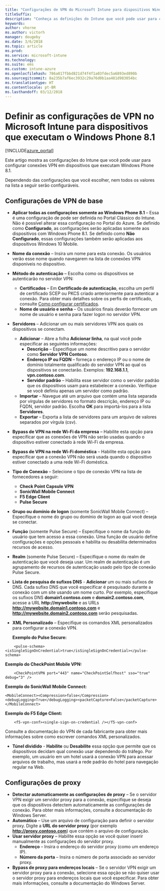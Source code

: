 ```yaml
---
title: "Configurações de VPN do Microsoft Intune para dispositivos Windows Phone 8.1"
titleSuffix: 
description: "Conheça as definições do Intune que você pode usar para configurar as conexões VPN em dispositivos que executam o Windows Phone 8.1."
keywords: 
author: vhorne
ms.author: victorh
manager: dougeby
ms.date: 3/6/2018
ms.topic: article
ms.prod: 
ms.service: microsoft-intune
ms.technology: 
ms.suite: ems
ms.custom: intune-azure
ms.openlocfilehash: 786a817fbbd821d74f4f1a03fdec5a6893ed890b
ms.sourcegitcommit: 8a235b7af6ec3932c29a76d0b1aa481d983054bc
ms.translationtype: HT
ms.contentlocale: pt-BR
ms.lasthandoff: 03/12/2018
---
```

# <a name="configure-vpn-settings-in-microsoft-intune-for-devices-running-windows-phone-81"></a>Definir as configurações de VPN no Microsoft Intune para dispositivos que executam o Windows Phone 8.1

[!INCLUDE[azure_portal](./includes/azure_portal.md)]

Este artigo mostra as configurações do Intune que você pode usar para configurar conexões VPN em dispositivos que executam Windows Phone 8.1.


Dependendo das configurações que você escolher, nem todos os valores na lista a seguir serão configuráveis.

## <a name="base-vpn-settings"></a>Configurações de VPN de base

- **Aplicar todas as configurações somente ao Windows Phone 8.1** – Essa é uma configuração de pode ser definida no Portal Clássico do Intune. Não é possível alterar essa configuração no Portal do Azure. Se definido como **Configurado**, as configurações serão aplicadas somente aos dispositivos com Windows Phone 8.1. Se definido como **Não Configurado**, essas configurações também serão aplicadas aos dispositivos Windows 10 Mobile.
- **Nome da conexão** – Insira um nome para esta conexão. Os usuários verão esse nome quando navegarem na lista de conexões VPN disponíveis no dispositivo.
- **Método de autenticação** – Escolha como os dispositivos se autenticarão no servidor VPN:
    - **Certificados** – Em **Certificado de autenticação**, escolha um perfil de certificado SCEP ou PKCS criado anteriormente para autenticar a conexão. Para obter mais detalhes sobre os perfis de certificado, consulte [Como configurar certificados](certificates-configure.md).
    - **Nome de usuário e senha** – Os usuários finais deverão fornecer um nome de usuário e senha para fazer logon no servidor VPN.
- **Servidores** – Adicionar um ou mais servidores VPN aos quais os dispositivos se conectam.
    - **Adicionar** – Abre a folha **Adicionar linha**, na qual você pode especificar as seguintes informações:
        - **Descrição** – Especifique um nome descritivo para o servidor como **Servidor VPN Contoso**.
        - **Endereço IP ou FQDN** – forneça o endereço IP ou o nome de domínio totalmente qualificado do servidor VPN ao qual os dispositivos se conectarão. Exemplos: **192.168.1.1**, **vpn.contoso.com**.
        - **Servidor padrão** – Habilita esse servidor como o servidor padrão que os dispositivos usam para estabelecer a conexão. Verifique se você definiu apenas um servidor como padrão.
    - **Importar** – Navegue até um arquivo que contém uma lista separada por vírgulas de servidores no formato descrição, endereço IP ou FQDN, servidor padrão. Escolha **OK** para importá-los para a lista **Servidores**.
    - **Exportar** – Exporta a lista de servidores para um arquivo de valores separados por vírgula (csv).

- **Bypass de VPN na rede Wi-Fi da empresa** – Habilite esta opção para especificar que as conexões de VPN não serão usadas quando o dispositivo estiver conectado à rede Wi-Fi da empresa.
- **Bypass de VPN na rede Wi-Fi doméstica** – Habilite esta opção para especificar que a conexão VPN não será usada quando o dispositivo estiver conectado a uma rede Wi-Fi doméstica.

- **Tipo de Conexão** – Selecione o tipo de conexão VPN na lista de fornecedores a seguir:
    - **Check Point Capsule VPN**
    - **SonicWall Mobile Connect**
    - **F5 Edge Client**
    - **Pulse Secure**

- **Grupo ou domínio de logon** (somente SonicWall Mobile Connect) – Especifique o nome do grupo ou domínio de logon ao qual você deseja se conectar.
- **Função** (somente Pulse Secure) – Especifique o nome da função do usuário que tem acesso a essa conexão. Uma função de usuário define configurações e opções pessoais e habilita ou desabilita determinados recursos de acesso.
- **Realm** (somente Pulse Secure) – Especifique o nome do realm de autenticação que você deseja usar. Um realm de autenticação é um agrupamento de recursos de autenticação usado pelo tipo de conexão Pulse Secure.

- **Lista de pesquisa de sufixos DNS** - **Adicionar** um ou mais sufixos de DNS. Cada sufixo DNS que você especificar é pesquisado durante a conexão com um site usando um nome curto. Por exemplo, especifique os sufixos DNS **domain1.contoso.com** e **domain2.contoso.com**, acesse a URL **http://mywebsite** e as URLs **http://mywebsite.domain1.contoso.com** e **http://mywebsite.domain2.contoso.com** serão pesquisadas.

- **XML Personalizado** – Especifique os comandos XML personalizados para configurar a conexão VPN.

    **Exemplo do Pulse Secure:**

```
    <pulse-schema><isSingleSignOnCredential>true</isSingleSignOnCredential></pulse-schema>

```

**Exemplo do CheckPoint Mobile VPN:**

```
    <CheckPointVPN port="443" name="CheckPointSelfhost" sso="true" debug="3" />
```

**Exemplo do SonicWall Mobile Connect:**
```
<MobileConnect><Compression>false</Compression><debugLogging>True</debugLogging><packetCapture>False</packetCapture></MobileConnect>

```

**Exemplo do F5 Edge Client:**
```
    <f5-vpn-conf><single-sign-on-credential /></f5-vpn-conf>

```

Consulte a documentação do VPN de cada fabricante para obter mais informações sobre como escrever comandos XML personalizados.

- **Túnel dividido** - **Habilite** ou **Desabilite** essa opção que permite que os dispositivos decidam qual conexão usar dependendo do tráfego. Por exemplo, um usuário em um hotel usará a conexão VPN para acessar arquivos de trabalho, mas usará a rede padrão do hotel para navegação regular na Web.




## <a name="proxy-settings"></a>Configurações de proxy

- **Detectar automaticamente as configurações de proxy** – Se o servidor VPN exigir um servidor proxy para a conexão, especifique se deseja que os dispositivos detectem automaticamente as configurações de conexão. Para obter mais informações, consulte a documentação do Windows Server.
- **Automático** – Use um arquivo de configuração para definir o servidor proxy. Digite a **URL do servidor proxy** (por exemplo **http://proxy.contoso.com**) que contém o arquivo de configuração.
- **Usar servidor proxy** – Habilite essa opção se você quiser inserir manualmente as configurações do servidor proxy.
    - **Endereço** – Insira o endereço do servidor proxy (como um endereço IP).
    - **Número da porta** – Insira o número de porta associado ao servidor proxy.
- **Bypass de proxy para endereços locais** – Se o servidor VPN exigir um servidor proxy para a conexão, selecione essa opção se não quiser usar o servidor proxy para endereços locais que você especificar. Para obter mais informações, consulte a documentação do Windows Server.
